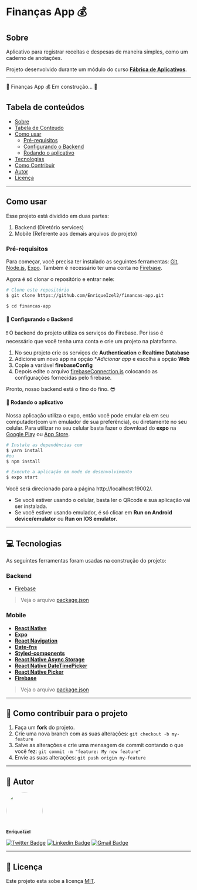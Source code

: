 # Finanças App :moneybag:

## Sobre
Aplicativo para registrar receitas e despesas de maneira simples, como um caderno de anotações.

Projeto desenvolvido durante um módulo do curso [**Fábrica de Aplicativos**](https://sujeitoprogramador.com/fabricadeaplicativos/?ref=J36424210D).

---

🚧  Finanças App :moneybag: Em construção...  🚧

## Tabela de conteúdos
<!--ts-->
   * [Sobre](#sobre)
   * [Tabela de Conteudo](#tabela-de-conteúdos)
   * [Como usar](#como-usar)
      * [Pré-requisitos](#pré-requisitos)
      * [Configurando o Backend](#wrench-configurando-o-backend)
      * [Rodando o aplicativo](#iphone-rodando-o-aplicativo)
   * [Tecnologias](#computer-tecnologias)
   * [Como Contribuir](#muscle-como-contribuir-para-o-projeto)
   * [Autor](#boy-autor)
   * [Licença](#-licença)
<!--te-->

---

## Como usar
Esse projeto está dividido em duas partes:
1. Backend (Diretório services)
2. Mobile (Referente aos demais arquivos do projeto)

### Pré-requisitos
Para começar, você precisa ter instalado as seguintes ferramentas: [Git](https://git-scm.com), [Node.js](https://nodejs.org/en/), [Expo](https://expo.io/).
Também é necessário ter uma conta no [Firebase](https://firebase.google.com/).

Agora é só clonar o repositório e entrar nele:
```bash
# Clone este repositório
$ git clone https://github.com/EnriqueIzel2/financas-app.git

$ cd financas-app
```

#### :wrench: Configurando o Backend
:exclamation: O backend do projeto utiliza os serviços do Firebase. Por isso é necessário que você tenha uma conta e crie um projeto na plataforma.

1. No seu projeto crie os serviços de **Authentication** e **Realtime Database**
2. Adicione um novo app na opção **Adicionar app* e escolha a opção **Web**
3. Copie a variável **firebaseConfig**
4. Depois edite o arquivo [firebaseConnection.js](https://github.com/EnriqueIzel2/financas-app/blob/master/src/services/firebaseConnection.js) colocando as configurações fornecidas pelo firebase.

Pronto, nosso backend está o fino do fino. :sunglasses:

#### :iphone: Rodando o aplicativo
Nossa aplicação utiliza o expo, então você pode emular ela em seu computador(com um emulador de sua preferência), ou diretamente no seu celular.
Para utilizar no seu celular basta fazer o download do **expo** na [Google Play](https://play.google.com/store/apps/details?id=host.exp.exponent) ou [App Store](https://apps.apple.com/br/app/expo-client/id982107779).

```bash
# Instale as dependências com
$ yarn install
#ou
$ npm install

# Execute a aplicação em mode de desenvolvimento
$ expo start
```
Você será direcionado para a página http://localhost:19002/.
* Se você estiver usando o celular, basta ler o QRcode e sua aplicação vai ser instalada.
* Se você estiver usando emulador, é só clicar em **Run on Android device/emulator** ou **Run on IOS emulator**.

---

## :computer: Tecnologias
As seguintes ferramentas foram usadas na construção do projeto:

### **Backend**
   - [Firebase](https://firebase.google.com/)
  
> Veja o arquivo  [package.json](https://github.com/EnriqueIzel2/financas-app/blob/master/package.json)

### **Mobile**
   - **[React Native](http://www.reactnative.com/)**
   - **[Expo](https://expo.io/)**
   - **[React Navigation](https://reactnavigation.org/)**
   - **[Date-fns](https://date-fns.org/)**
   - **[Styled-components](https://styled-components.com/)**
   - **[React Native Async Storage](https://github.com/react-native-community/async-storage)**
   - **[React Native DateTimePicker](https://github.com/react-native-community/datetimepicker)**
   - **[React Native Picker](https://github.com/react-native-community/react-native-picker)**
   - **[Firebase](https://docs.expo.io/guides/using-firebase/)**

> Veja o arquivo  [package.json](https://github.com/EnriqueIzel2/financas-app/blob/master/package.json)

---

## :muscle: Como contribuir para o projeto

1. Faça um **fork** do projeto.
2. Crie uma nova branch com as suas alterações: `git checkout -b my-feature`
3. Salve as alterações e crie uma mensagem de commit contando o que você fez: `git commit -m "feature: My new feature"`
4. Envie as suas alterações: `git push origin my-feature`

---

## :boy: Autor

<a href="https://github.com/EnriqueIzel2">
 <img style="border-radius: 50%;" src="https://avatars3.githubusercontent.com/u/26115700?s=460&u=61b426b901b8fe02e12019b1fdb67bf0072d4f00&v=4" width="100px;" alt=""/>
 <br />
 <sub><b>Enrique Izel</b></sub>
</a>
 <br />

[![Twitter Badge](https://img.shields.io/badge/-@Enrique_Izel-1ca0f1?style=flat-square&labelColor=1ca0f1&logo=twitter&logoColor=white&link=https://twitter.com/Enrique_Izel)](https://twitter.com/Enrique_Izel)
[![Linkedin Badge](https://img.shields.io/badge/-Enrique-blue?style=flat-square&logo=Linkedin&logoColor=white&link=https://www.linkedin.com/in/enrique-izel-developer/)](https://www.linkedin.com/in/enrique-izel-developer/) 
[![Gmail Badge](https://img.shields.io/badge/-eleaoizel@gmail.com-c14438?style=flat-square&logo=Gmail&logoColor=white&link=mailto:eleaoizel@gmail.com)](mailto:eleaoizel@gmail.com)

---

## 📝 Licença

Este projeto esta sobe a licença [MIT](./LICENSE).
